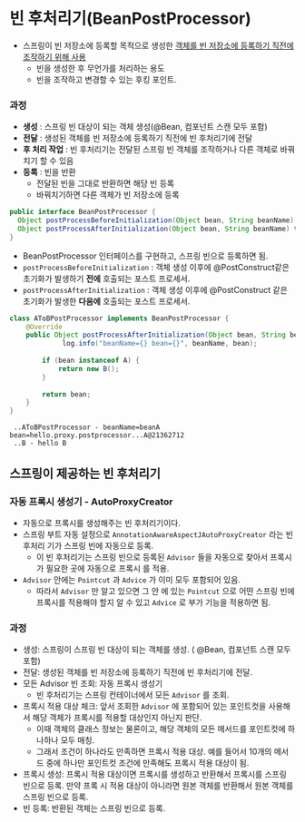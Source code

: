 # 빈 후처리기(BeanPostProcessor)
- 스프링이 빈 저장소에 등록할 목적으로 생성한 <u>객체를 빈 저장소에 등록하기 직전에 조작하기 위해 사용</u>
    - 빈을 생성한 후 무언가를 처리하는 용도
    - 빈을 조작하고 변경할 수 있는 후킹 포인트.
### 과정
- **생성** : 스프링 빈 대상이 되는 객체 생성(@Bean, 컴포넌트 스캔 모두 포함)
- **전달** : 생성된 객체를 빈 저장소에 등록하기 직전에 빈 후처리기에 전달
- **후 처리 작업** : 빈 후처리기는 전달된 스프링 빈 객체를 조작하거나 다른 객체로 바꿔치기 할 수 있음
- **등록** : 빈을 반환
  - 전달된 빈을 그대로 반환하면 해당 빈 등록
  - 바꿔치기하면 다른 객체가 빈 저장소에 등록

```java
public interface BeanPostProcessor {
  Object postProcessBeforeInitialization(Object bean, String beanName) throws BeansException;
  Object postProcessAfterInitialization(Object bean, String beanName) throws BeansException;
}
```
- BeanPostProcessor 인터페이스를 구현하고, 스프링 빈으로 등록하면 됨.
- `postProcessBeforeInitialization` : 객체 생성 이후에 @PostConstruct같은 초기화가 발생하기 **전에** 호출되는 포스트 프로세서.
- `postProcessAfterInitialization` : 객체 생성 이후에 @PostConstruct 같은 초기화가 발생한 **다음에** 호출되는 포스트 프로세서.

```java
class AToBPostProcessor implements BeanPostProcessor {
	@Override
    public Object postProcessAfterInitialization(Object bean, String beanName) throws BeansException {
             log.info("beanName={} bean={}", beanName, bean);
             
        if (bean instanceof A) {
		    return new B();
		}
		
        return bean;
	}
}
```
```
 ..AToBPostProcessor - beanName=beanA bean=hello.proxy.postprocessor...A@21362712
 ..B - hello B
```

## 스프링이 제공하는 빈 후처리기
### 자동 프록시 생성기 - AutoProxyCreator
- 자동으로 프록시를 생성해주는 빈 후처리기이다.
- 스프링 부트 자동 설정으로 `AnnotationAwareAspectJAutoProxyCreator` 라는 빈 후처리 기가 스프링 빈에 자동으로 등록.
  - 이 빈 후처리기는 스프링 빈으로 등록된 `Advisor` 들을 자동으로 찾아서 프록시가 필요한 곳에 자동으로 프록시 를 적용.
- `Advisor` 안에는 `Pointcut` 과 `Advice` 가 이미 모두 포함되어 있음. 
  - 따라서 `Advisor` 만 알고 있으면 그 안 에 있는 `Pointcut` 으로 어떤 스프링 빈에 프록시를 적용해야 할지 알 수 있고 `Advice` 로 부가 기능을 적용하면 됨.
### 과정
- 생성: 스프링이 스프링 빈 대상이 되는 객체를 생성. ( @Bean, 컴포넌트 스캔 모두 포함)
- 전달: 생성된 객체를 빈 저장소에 등록하기 직전에 빈 후처리기에 전달.
- 모든 Advisor 빈 조회: 자동 프록시 생성기 
  - 빈 후처리기는 스프링 컨테이너에서 모든 `Advisor` 를 조회.
- 프록시 적용 대상 체크: 앞서 조회한 `Advisor` 에 포함되어 있는 포인트컷을 사용해서 해당 객체가 프록시를 적용할 대상인지 아닌지 판단. 
  - 이때 객체의 클래스 정보는 물론이고, 해당 객체의 모든 메서드를 포인트컷에 하나하나 모두 매칭. 
  - 그래서 조건이 하나라도 만족하면 프록시 적용 대상. 예를 들어서 10개의 메서 드 중에 하나만 포인트컷 조건에 만족해도 프록시 적용 대상이 됨.
- 프록시 생성: 프록시 적용 대상이면 프록시를 생성하고 반환해서 프록시를 스프링 빈으로 등록. 만약 프록 시 적용 대상이 아니라면 원본 객체를 반환해서 원본 객체를 스프링 빈으로 등록.
- 빈 등록: 반환된 객체는 스프링 빈으로 등록.
